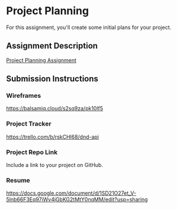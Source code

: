 # Project Planning
For this assignment, you'll create some initial plans for your project.

## Assignment Description
[Project Planning Assignment](https://education.launchcode.org/liftoff/modules/assignments/project-planning)

## Submission Instructions

### Wireframes

https://balsamiq.cloud/s2sq9za/pk10lf5

### Project Tracker

https://trello.com/b/rskCHl68/dnd-api

### Project Repo Link

Include a link to your project on GitHub.

### Resume

https://docs.google.com/document/d/1SD21O27et_V-5lnb66F3Eq97iWv4jGbKG2tMtY0nqMM/edit?usp=sharing
